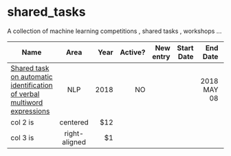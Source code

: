 # shared_tasks
A collection of machine learning competitions , shared tasks , workshops ...

| Name   |      Area      |  Year | Active? | New entry | Start Date | End Date| $ |
|----------|:-------------:|------:|------: | ------: |------: |------: | ------: |
| [Shared task on automatic identification of verbal multiword expressions](http://multiword.sourceforge.net/PHITE.php?sitesig=CONF&page=CONF_04_LAW-MWE-CxG_2018___lb__COLING__rb__&subpage=CONF_40_Shared_Task) |  NLP | 2018 | NO | | |2018 MAY 08 |
| col 2 is |    centered   |   $12 || | | |
| col 3 is | right-aligned |    $1 || | | |
    
